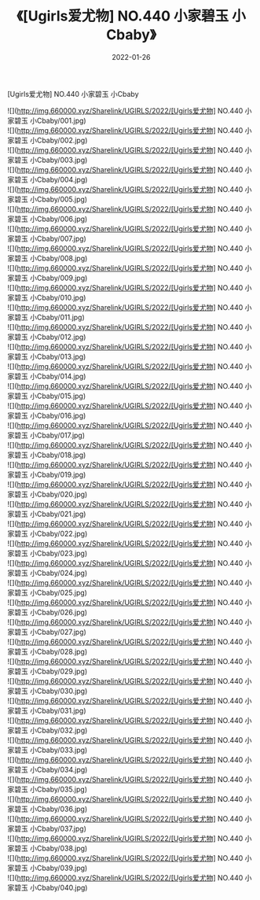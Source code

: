 ﻿---
layout: post
title:  《[Ugirls爱尤物] NO.440 小家碧玉 小Cbaby》
date:   2022-01-26
img: http://img.660000.xyz/Sharelink/UGIRLS/2022/[Ugirls爱尤物] NO.440 小家碧玉 小Cbaby/000.jpg
categories: [美女, 清纯, 唯美]
---

[Ugirls爱尤物] NO.440 小家碧玉 小Cbaby

 ![](http://img.660000.xyz/Sharelink/UGIRLS/2022/[Ugirls爱尤物] NO.440 小家碧玉 小Cbaby/001.jpg) <br>![](http://img.660000.xyz/Sharelink/UGIRLS/2022/[Ugirls爱尤物] NO.440 小家碧玉 小Cbaby/002.jpg) <br>![](http://img.660000.xyz/Sharelink/UGIRLS/2022/[Ugirls爱尤物] NO.440 小家碧玉 小Cbaby/003.jpg) <br>![](http://img.660000.xyz/Sharelink/UGIRLS/2022/[Ugirls爱尤物] NO.440 小家碧玉 小Cbaby/004.jpg) <br>![](http://img.660000.xyz/Sharelink/UGIRLS/2022/[Ugirls爱尤物] NO.440 小家碧玉 小Cbaby/005.jpg) <br>![](http://img.660000.xyz/Sharelink/UGIRLS/2022/[Ugirls爱尤物] NO.440 小家碧玉 小Cbaby/006.jpg) <br>![](http://img.660000.xyz/Sharelink/UGIRLS/2022/[Ugirls爱尤物] NO.440 小家碧玉 小Cbaby/007.jpg) <br>![](http://img.660000.xyz/Sharelink/UGIRLS/2022/[Ugirls爱尤物] NO.440 小家碧玉 小Cbaby/008.jpg) <br>![](http://img.660000.xyz/Sharelink/UGIRLS/2022/[Ugirls爱尤物] NO.440 小家碧玉 小Cbaby/009.jpg) <br>![](http://img.660000.xyz/Sharelink/UGIRLS/2022/[Ugirls爱尤物] NO.440 小家碧玉 小Cbaby/010.jpg) <br>![](http://img.660000.xyz/Sharelink/UGIRLS/2022/[Ugirls爱尤物] NO.440 小家碧玉 小Cbaby/011.jpg) <br>![](http://img.660000.xyz/Sharelink/UGIRLS/2022/[Ugirls爱尤物] NO.440 小家碧玉 小Cbaby/012.jpg) <br>![](http://img.660000.xyz/Sharelink/UGIRLS/2022/[Ugirls爱尤物] NO.440 小家碧玉 小Cbaby/013.jpg) <br>![](http://img.660000.xyz/Sharelink/UGIRLS/2022/[Ugirls爱尤物] NO.440 小家碧玉 小Cbaby/014.jpg) <br>![](http://img.660000.xyz/Sharelink/UGIRLS/2022/[Ugirls爱尤物] NO.440 小家碧玉 小Cbaby/015.jpg) <br>![](http://img.660000.xyz/Sharelink/UGIRLS/2022/[Ugirls爱尤物] NO.440 小家碧玉 小Cbaby/016.jpg) <br>![](http://img.660000.xyz/Sharelink/UGIRLS/2022/[Ugirls爱尤物] NO.440 小家碧玉 小Cbaby/017.jpg) <br>![](http://img.660000.xyz/Sharelink/UGIRLS/2022/[Ugirls爱尤物] NO.440 小家碧玉 小Cbaby/018.jpg) <br>![](http://img.660000.xyz/Sharelink/UGIRLS/2022/[Ugirls爱尤物] NO.440 小家碧玉 小Cbaby/019.jpg) <br>![](http://img.660000.xyz/Sharelink/UGIRLS/2022/[Ugirls爱尤物] NO.440 小家碧玉 小Cbaby/020.jpg) <br>![](http://img.660000.xyz/Sharelink/UGIRLS/2022/[Ugirls爱尤物] NO.440 小家碧玉 小Cbaby/021.jpg) <br>![](http://img.660000.xyz/Sharelink/UGIRLS/2022/[Ugirls爱尤物] NO.440 小家碧玉 小Cbaby/022.jpg) <br>![](http://img.660000.xyz/Sharelink/UGIRLS/2022/[Ugirls爱尤物] NO.440 小家碧玉 小Cbaby/023.jpg) <br>![](http://img.660000.xyz/Sharelink/UGIRLS/2022/[Ugirls爱尤物] NO.440 小家碧玉 小Cbaby/024.jpg) <br>![](http://img.660000.xyz/Sharelink/UGIRLS/2022/[Ugirls爱尤物] NO.440 小家碧玉 小Cbaby/025.jpg) <br>![](http://img.660000.xyz/Sharelink/UGIRLS/2022/[Ugirls爱尤物] NO.440 小家碧玉 小Cbaby/026.jpg) <br>![](http://img.660000.xyz/Sharelink/UGIRLS/2022/[Ugirls爱尤物] NO.440 小家碧玉 小Cbaby/027.jpg) <br>![](http://img.660000.xyz/Sharelink/UGIRLS/2022/[Ugirls爱尤物] NO.440 小家碧玉 小Cbaby/028.jpg) <br>![](http://img.660000.xyz/Sharelink/UGIRLS/2022/[Ugirls爱尤物] NO.440 小家碧玉 小Cbaby/029.jpg) <br>![](http://img.660000.xyz/Sharelink/UGIRLS/2022/[Ugirls爱尤物] NO.440 小家碧玉 小Cbaby/030.jpg) <br>![](http://img.660000.xyz/Sharelink/UGIRLS/2022/[Ugirls爱尤物] NO.440 小家碧玉 小Cbaby/031.jpg) <br>![](http://img.660000.xyz/Sharelink/UGIRLS/2022/[Ugirls爱尤物] NO.440 小家碧玉 小Cbaby/032.jpg) <br>![](http://img.660000.xyz/Sharelink/UGIRLS/2022/[Ugirls爱尤物] NO.440 小家碧玉 小Cbaby/033.jpg) <br>![](http://img.660000.xyz/Sharelink/UGIRLS/2022/[Ugirls爱尤物] NO.440 小家碧玉 小Cbaby/034.jpg) <br>![](http://img.660000.xyz/Sharelink/UGIRLS/2022/[Ugirls爱尤物] NO.440 小家碧玉 小Cbaby/035.jpg) <br>![](http://img.660000.xyz/Sharelink/UGIRLS/2022/[Ugirls爱尤物] NO.440 小家碧玉 小Cbaby/036.jpg) <br>![](http://img.660000.xyz/Sharelink/UGIRLS/2022/[Ugirls爱尤物] NO.440 小家碧玉 小Cbaby/037.jpg) <br>![](http://img.660000.xyz/Sharelink/UGIRLS/2022/[Ugirls爱尤物] NO.440 小家碧玉 小Cbaby/038.jpg) <br>![](http://img.660000.xyz/Sharelink/UGIRLS/2022/[Ugirls爱尤物] NO.440 小家碧玉 小Cbaby/039.jpg) <br>![](http://img.660000.xyz/Sharelink/UGIRLS/2022/[Ugirls爱尤物] NO.440 小家碧玉 小Cbaby/040.jpg) <br>